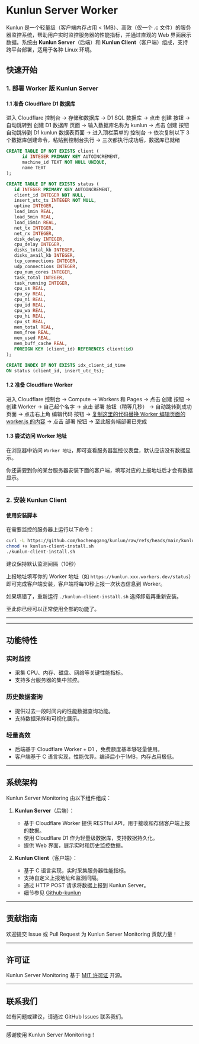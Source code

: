 # Kunlun Server Worker

Kunlun 是一个轻量级（客户端内存占用 < 1MB）、高效（仅一个 .c 文件）的服务器监控系统，帮助用户实时监控服务器的性能指标，并通过直观的 Web 界面展示数据。系统由 **Kunlun Server**（后端）和 **Kunlun Client**（客户端）组成，支持跨平台部署，适用于各种 Linux 环境。




## 快速开始

### 1. 部署 Worker 版 Kunlun Server

#### 1.1 准备 Cloudflare D1 数据库
进入 Cloudflare 控制台 -> 存储和数据库 -> D1 SQL 数据库 -> 点击 创建 按钮 ->
自动跳转到 创建 D1 数据库 页面 -> 输入数据库名称为 kunlun  -> 点击 创建 按钮
自动跳转到 D1 kunlun 数据表页面 -> 进入顶栏菜单的 控制台 -> 依次复制以下 3 个数据库创建命令，粘贴到控制台执行 -> 三次都执行成功后，数据库已就绪

```SQL
CREATE TABLE IF NOT EXISTS client (
      id INTEGER PRIMARY KEY AUTOINCREMENT,
      machine_id TEXT NOT NULL UNIQUE,
      name TEXT
);
```

```SQL
CREATE TABLE IF NOT EXISTS status (
   id INTEGER PRIMARY KEY AUTOINCREMENT,
   client_id INTEGER NOT NULL, 
   insert_utc_ts INTEGER NOT NULL, 
   uptime INTEGER, 
   load_1min REAL, 
   load_5min REAL, 
   load_15min REAL, 
   net_tx INTEGER, 
   net_rx INTEGER, 
   disk_delay INTEGER, 
   cpu_delay INTEGER, 
   disks_total_kb INTEGER, 
   disks_avail_kb INTEGER, 
   tcp_connections INTEGER, 
   udp_connections INTEGER, 
   cpu_num_cores INTEGER, 
   task_total INTEGER, 
   task_running INTEGER, 
   cpu_us REAL, 
   cpu_sy REAL, 
   cpu_ni REAL, 
   cpu_id REAL, 
   cpu_wa REAL, 
   cpu_hi REAL, 
   cpu_st REAL, 
   mem_total REAL, 
   mem_free REAL, 
   mem_used REAL, 
   mem_buff_cache REAL, 
   FOREIGN KEY (client_id) REFERENCES client(id)
);
```


```SQL
CREATE INDEX IF NOT EXISTS idx_client_id_time
ON status (client_id, insert_utc_ts);
```




#### 1.2 准备 Cloudflare Worker

进入 Cloudflare 控制台 -> Compute -> Workers 和 Pages -> 点击 创建 按钮 -> 创建 Worker -> 自己起个名字 -> 点击 部署 按钮（稍等几秒） -> 自动跳转到成功页面 -> 点击右上角 编辑代码 按钮 -> [复制这里的代码替换 Worker 编辑页面的 worker.js 的内容](https://github.com/hochenggang/kunlun-server-worker/blob/main/kunlun.worker.js) -> 点击 部署 按钮 -> 至此服务端部署已完成


#### 1.3 尝试访问 Worker 地址

在浏览器中访问 `Worker 地址`，即可查看服务器监控仪表盘，默认应该没有数据显示。

你还需要到你的某台服务器安装下面的客户端，填写对应的上报地址后才会有数据显示。

---

### 2. 安装 Kunlun Client


#### 使用安装脚本

在需要监控的服务器上运行以下命令：

```bash
curl -L https://github.com/hochenggang/kunlun/raw/refs/heads/main/kunlun-client-install.sh -o kunlun-client-install.sh
chmod +x kunlun-client-install.sh
./kunlun-client-install.sh
```

建议保持默认监测间隔（10秒）

上报地址填写你的 Worker 地址（如 `https://kunlun.xxx.workers.dev/status`）即可完成客户端安装，客户端将每10秒上报一次状态信息到 Worker。

如果填错了，重新运行 `./kunlun-client-install.sh` 选择卸载再重新安装。


至此你已经可以正常使用全部的功能了。

---
---


## 功能特性

### **实时监控**
- 采集 CPU、内存、磁盘、网络等关键性能指标。
- 支持多台服务器的集中监控。

### **历史数据查询**
- 提供过去一段时间内的性能数据查询功能。
- 支持数据采样和可视化展示。

### **轻量高效**
- 后端基于 Cloudflare Worker + D1 ，免费额度基本够轻量使用。
- 客户端基于 C 语言实现，性能优异。编译后小于1MB，内存占用极低。

---

## 系统架构

Kunlun Server Monitoring 由以下组件组成：

1. **Kunlun Server**（后端）：
   - 基于 Cloudflare Worker 提供 RESTful API，用于接收和存储客户端上报的数据。
   - 使用 Cloudflare D1 作为轻量级数据库，支持数据持久化。
   - 提供 Web 界面，展示实时和历史监控数据。

2. **Kunlun Client**（客户端）：
   - 基于 C 语言实现，实时采集服务器性能指标。
   - 支持自定义上报地址和监测间隔。
   - 通过 HTTP POST 请求将数据上报到 Kunlun Server。
   - 细节参见 [Github-kunlun](https://github.com/hochenggang/kunlun.git)



---

## 贡献指南

欢迎提交 Issue 或 Pull Request 为 Kunlun Server Monitoring 贡献力量！

---

## 许可证

Kunlun Server Monitoring 基于 [MIT 许可证](https://opensource.org/licenses/MIT) 开源。

---

## 联系我们

如有问题或建议，请通过 GitHub Issues 联系我们。

---

感谢使用 Kunlun Server Monitoring！